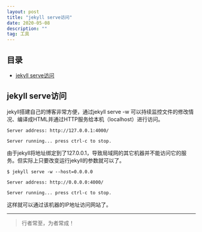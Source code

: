 ```yaml
---
layout: post
title: "jekyll serve访问"
date: 2020-05-08
description: ""
tag: 工具
---
```








## 目录
- [jekyll serve访问](#content1)   



<!-- ************************************************ -->
## <a id="content1"></a>jekyll serve访问

jekyll搭建自己的博客非常方便，通过jekyll serve -w 可以持续监控文件的修改情况、编译成HTML并通过HTTP服务给本机（localhost）进行访问。

```
Server address: http://127.0.0.1:4000/

Server running... press ctrl-c to stop.
```

由于jekyll将地址绑定到了127.0.0.1，导致局域网的其它机器并不能访问它的服务。但实际上只要改变运行jekyll的参数就可以了。

```
$ jekyll serve -w --host=0.0.0.0

Server address: http://0.0.0.0:4000/

Server running... press ctrl-c to stop.
```

这样就可以通过该机器的IP地址访问网站了。



----------
>  行者常至，为者常成！



